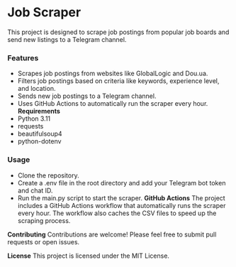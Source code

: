 # Job Scraper
This project is designed to scrape job postings from popular job boards and send new listings to a Telegram channel.

### Features
- Scrapes job postings from websites like GlobalLogic and Dou.ua.
- Filters job postings based on criteria like keywords, experience level, and location.
- Sends new job postings to a Telegram channel.
- Uses GitHub Actions to automatically run the scraper every hour.
**Requirements**
- Python 3.11
- requests
- beautifulsoup4
- python-dotenv
### Usage
- Clone the repository.
- Create a .env file in the root directory and add your Telegram bot token and chat ID.
- Run the main.py script to start the scraper.
**GitHub Actions**
The project includes a GitHub Actions workflow that automatically runs the scraper every hour. The workflow also caches the CSV files to speed up the scraping process.

**Contributing**
Contributions are welcome! Please feel free to submit pull requests or open issues.

**License**
This project is licensed under the MIT License.
